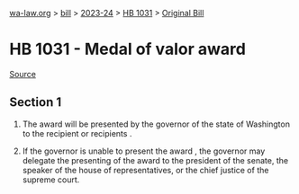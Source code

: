 [wa-law.org](/) > [bill](/bill/) > [2023-24](/bill/2023-24/) > [HB 1031](/bill/2023-24/hb/1031/) > [Original Bill](/bill/2023-24/hb/1031/1/)

# HB 1031 - Medal of valor award

[Source](http://lawfilesext.leg.wa.gov/biennium/2023-24/Pdf/Bills/House%20Bills/1031.pdf)

## Section 1
1. The award will be presented by the governor of the state of Washington to the recipient or recipients .

2. If the governor is unable to present the award , the governor may delegate the presenting of the award to the president of the senate, the speaker of the house of representatives, or the chief justice of the supreme court.
